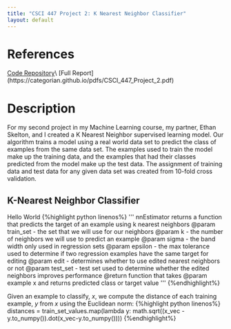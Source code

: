 ```yaml
---
title: "CSCI 447 Project 2: K Nearest Neighbor Classifier"
layout: default
---
```


<h1>References</h1>
<a href = "https://github.com/EthanSkelton9/csci447_project2">Code Repository</a>\
[Full Report](https://categorian.github.io/pdfs/CSCI_447_Project_2.pdf)

<h1>Description</h1>

<p>
For my second project in my Machine Learning course, my partner, Ethan Skelton, and I created a K Nearest Neighbor supervised learning model. Our algorithm trains a model using a real world data set to predict the class of examples from the same data set. The examples used to train the model make up the training data, and the examples that had their classes predicted from the model make up the test data. The assignment of training data and test data for any given data set was created from 10-fold cross validation. 
</p>

<h2>K-Nearest Neighbor Classifier</h2>
<p>
Hello World
{%highlight python linenos%}
'''
nnEstimator returns a function that predicts the target of an example using k nearest neighbors
@param train_set - the set that we will use for our neighbors
@param k - the number of neighbors we will use to predict an example
@param sigma - the band width only used in regression sets
@param epsilon - the max tolerance used to determine if two regression examples have the same target for editing
@param edit - determines whether to use edited nearest neighbors or not
@param test_set - test set used to determine whether the edited neighbors improves performance
@return function that takes @param example x and returns predicted class or target value
'''
{%endhighlight%}
</p>

<p>
Given an example to classify, <em>x</em>, we compute the distance of each training example, <em>y</em> from <em>x</em> using the Euclidean norm:
{%highlight python linenos%}
distances = train_set_values.map(lambda y: math.sqrt((x_vec - y.to_numpy()).dot(x_vec-y.to_numpy())))
{%endhighlight%}
</p>
